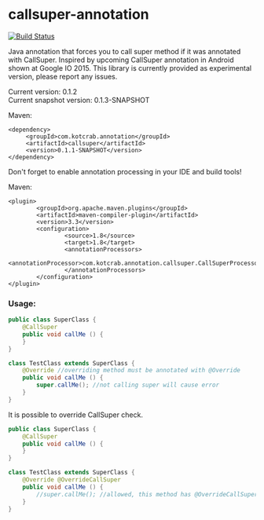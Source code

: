 # callsuper-annotation

[![Build Status](http://kotcrab.com:8080/buildStatus/icon?job=callsuper)](http://kotcrab.com:8080/job/callsuper/)

Java annotation that forces you to call super method if it was annotated with CallSuper. Inspired by upcoming CallSuper annotation in Android shown at Google IO 2015. This library is currently provided as experimental version, please report any issues.

Current version: 0.1.2  
Current snapshot version: 0.1.3-SNAPSHOT

Maven:
```
<dependency>
     <groupId>com.kotcrab.annotation</groupId>
     <artifactId>callsuper</artifactId>
     <version>0.1.1-SNAPSHOT</version>
</dependency>
```

Don't forget to enable annotation processing in your IDE and build tools!

Maven:
```
<plugin>
        <groupId>org.apache.maven.plugins</groupId>
        <artifactId>maven-compiler-plugin</artifactId>
        <version>3.3</version>
        <configuration>
                <source>1.8</source>
                <target>1.8</target>
                <annotationProcessors>
                     <annotationProcessor>com.kotcrab.annotation.callsuper.CallSuperProcessor</annotationProcessor>
                </annotationProcessors>
        </configuration>
</plugin>
```

### Usage:
```java
public class SuperClass {
	@CallSuper
	public void callMe () {
	}
}

class TestClass extends SuperClass {
	@Override //overriding method must be annotated with @Override
	public void callMe () {
		super.callMe(); //not calling super will cause error
	}
}
```

It is possible to override CallSuper check.
```java
public class SuperClass {
	@CallSuper
	public void callMe () {
	}
}

class TestClass extends SuperClass {
	@Override @OverrideCallSuper
	public void callMe () {
		//super.callMe(); //allowed, this method has @OverrideCallSuper annotation
	}
}
```
